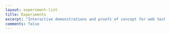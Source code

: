 ```yaml
---
layout: experiment-list
title: Experiments
excerpt: "Interactive demonstrations and proofs of concept for web technologies, security research, and decentralized systems"
comments: false
---
```

